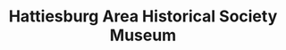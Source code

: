 ---
layout: repo
title: "Hattiesburg Area Historical Society Museum"
id: 23394
permalink: repos/23394/
---